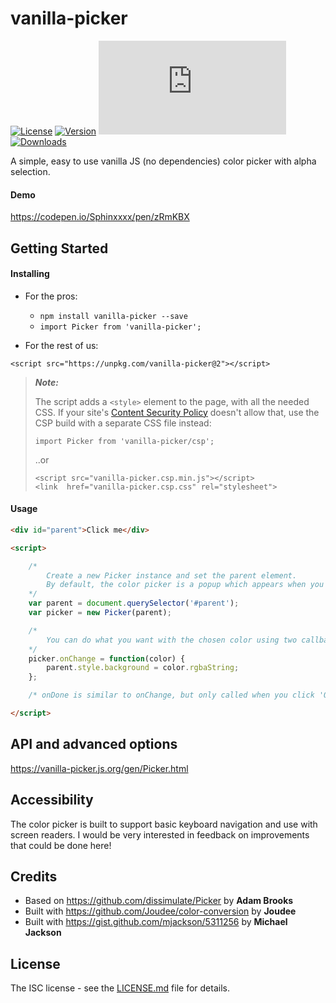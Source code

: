 # vanilla-picker

[![License](https://img.shields.io/npm/l/vanilla-picker.svg)](https://github.com/Sphinxxxx/vanilla-picker/blob/master/LICENSE.md)
[![Version](https://img.shields.io/npm/v/vanilla-picker.svg)](https://npmjs.com/vanilla-picker)
[![Size](https://badgen.net/badgesize/gzip/sphinxxxx/vanilla-picker/master/dist/vanilla-picker.min.js?label=min%2Bgzip)](https://unpkg.com/vanilla-picker)
[![Downloads](https://img.shields.io/npm/dm/vanilla-picker.svg)](https://npmjs.com/vanilla-picker)

A simple, easy to use vanilla JS (no dependencies) color picker with alpha selection.

#### Demo

https://codepen.io/Sphinxxxx/pen/zRmKBX


## Getting Started

#### Installing

* For the pros:

  + ```npm install vanilla-picker --save```
  + ```import Picker from 'vanilla-picker';```

* For the rest of us:

```
<script src="https://unpkg.com/vanilla-picker@2"></script>
```

> **_Note:_**
> 
> The script adds a `<style>` element to the page, with all the needed CSS. If your site's [Content Security Policy](https://developer.mozilla.org/en-US/docs/Web/HTTP/CSP) doesn't allow that, use the CSP build with a separate CSS file instead:
> ```
> import Picker from 'vanilla-picker/csp';
> ```
> ..or
> ```
> <script src="vanilla-picker.csp.min.js"></script>
> <link  href="vanilla-picker.csp.css" rel="stylesheet">
> ```

#### Usage

```html
<div id="parent">Click me</div>

<script>

    /*
        Create a new Picker instance and set the parent element.
        By default, the color picker is a popup which appears when you click the parent.
    */
    var parent = document.querySelector('#parent');
    var picker = new Picker(parent);

    /*
        You can do what you want with the chosen color using two callbacks: onChange and onDone.
    */
    picker.onChange = function(color) {
        parent.style.background = color.rgbaString;
    };

    /* onDone is similar to onChange, but only called when you click 'Ok' */

</script>
```


## API and advanced options

https://vanilla-picker.js.org/gen/Picker.html


## Accessibility

The color picker is built to support basic keyboard navigation and use with screen readers.
I would be very interested in feedback on improvements that could be done here!


## Credits

* Based on https://github.com/dissimulate/Picker by **Adam Brooks**
* Built with https://github.com/Joudee/color-conversion by **Joudee**
* Built with https://gist.github.com/mjackson/5311256 by **Michael Jackson**


## License

The ISC license - see the [LICENSE.md](LICENSE.md) file for details.
